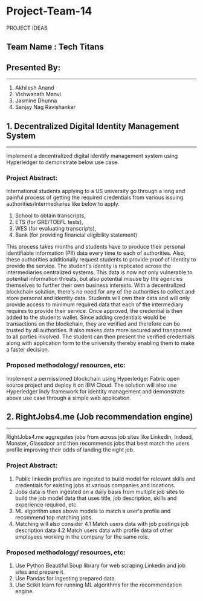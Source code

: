 # Project-Team-14
PROJECT IDEAS

## Team Name : Tech Titans

## Presented By: 
--------------
1. Akhilesh Anand 
2. Vishwanath Manvi
3. Jasmine Dhunna 
4. Sanjay Nag Ravishankar

                                                      
## 1. Decentralized Digital Identity Management System
--------------------------------
Implement a decentralized digital identify management system using Hyperledger to demonstrate below use case.

### Project Abstract:

International students applying to a US university go through a long and painful process of getting the required credentials from various issuing authorities/intermediaries like below to apply.

1. School to obtain transcripts,
2. ETS (for GRE/TOEFL tests), 
3. WES (for evaluating transcripts), 
4. Bank (for providing financial eligibility statement) 

This process takes months and students have to produce their personal identifiable information (PII) data every time to each of authorities. Also, these authorities additionally request students to provide proof of identity to provide the service. The student's identity is replicated across the intermediaries centralized systems. This data is now not only vulnerable to potential information threats, but also potential misuse by the agencies themselves to further their own business interests. With a decentralized blockchain solution, there's no need for any of the authorities to collect and store personal and identity data. Students will own their data and will only provide access to minimum required data that each of the intermediary requires to provide their service. Once approved, the credential is then added to the students wallet. Since adding credentials would be transactions on the blockchain, they are verified and therefore can be trusted by all authorities. It also makes data more secured and transparent to all parties involved. The student can then present the verified credentials along with application form to the university thereby enabling them to make a faster decision.

### Proposed methodology/ resources, etc:
Implement a permissioned blockchain using Hyperledger Fabric open source project and deploy it on IBM Cloud. The solution will also use Hyperledger Indy framework for identity management and demonstrate above use case through a simple web application.


## 2. RightJobs4.me (Job recommendation engine)
--------------------------------
RightJobs4.me aggregates jobs from across job sites like Linkedin, Indeed, Monster, Glassdoor and then recommends jobs that best match the users profile improving their odds of landing the right job.

### Project Abstract:

1. Public linkedin profiles are ingested to build model for relevant skills and credentials for existing jobs at various companies and locations.
2. Jobs data is then ingested on a daily basis from multiple job sites to build the job model data that uses title, job description, skills and experience required, etc.
3. ML algorithm uses above models to match a user's profile and recommend top matching jobs. 
4. Matching will also consider 
        4.1 Match users data with job postings job description data
        4.2 Match users data with profile data of other employees working in the company for the same role.


### Proposed methodology/ resources, etc:
1. Use Python Beautiful Soup library for web scraping Linkedin and job sites and prepare it.
2. Use Pandas for ingesting prepared data.
3. Use Scikit learn for running ML algorithms for the recommendation engine.
